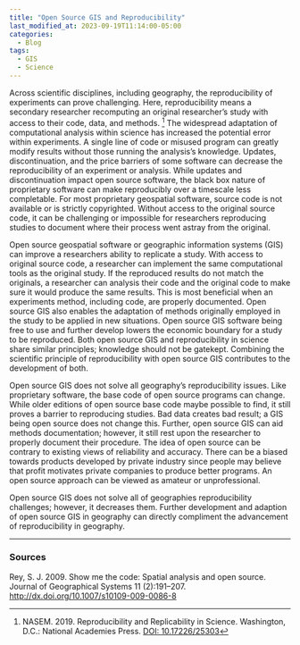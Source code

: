 ```yaml
---
title: "Open Source GIS and Reproducibility"
last_modified_at: 2023-09-19T11:14:00-05:00
categories:
  - Blog
tags:
  - GIS
  - Science
---
```


Across scientific disciplines, including geography, the reproducibility of experiments can prove challenging.
Here, reproducibility means a secondary researcher recomputing an original researcher’s study with access to their code, data, and methods. [^1] 
The widespread adaptation of computational analysis within science has increased the potential error within experiments. 
A single line of code or misused program can greatly modify results without those running the analysis’s knowledge. 
Updates, discontinuation, and the price barriers of some software can decrease the reproducibility of an experiment or analysis. 
While updates and discontinuation impact open source software, the black box nature of proprietary software can make reproducibly over a timescale less completable. 
For most proprietary geospatial software, source code is not available or is strictly copyrighted. 
Without access to the original source code, it can be challenging or impossible for researchers reproducing studies to document where their process went astray from the original. 

Open source geospatial software or geographic information systems (GIS) can improve a researchers ability to replicate a study.
With access to original source code, a researcher can implement the same computational tools as the original study. 
If the reproduced results do not match the originals, a researcher can analysis their code and the original code to make sure it would produce the same results. 
This is most beneficial when an experiments method, including code, are properly documented. 
Open source GIS also enables the adaptation of methods originally employed in the study to be applied in new situations. 
Open source GIS software being free to use and further develop lowers the economic boundary for a study to be reproduced. 
Both open source GIS and reproducibility in science share similar principles; knowledge should not be gatekept. 
Combining the scientific principle of reproducibility with open source GIS contributes to the development of both. 

Open source GIS does not solve all geography’s reproducibility issues.
Like proprietary software, the base code of open source programs can change. 
While older editions of open source base code maybe possible to find, it still proves a barrier to reproducing studies. 
Bad data creates bad result; a GIS being open source does not change this.
Further, open source GIS can aid methods documentation; however, it still rest upon the researcher to properly document their procedure. 
The idea of open source can be contrary to existing views of reliability and accuracy. 
There can be a biased towards products developed by private industry since people may believe that profit motivates private companies to produce better programs. 
An open source approach can be viewed as amateur or unprofessional. 

Open source GIS does not solve all of geographies reproducibility challenges; however, it decreases them. 
Further development and adaption of open source GIS in geography can directly compliment the advancement of reproducibility in geography.

--- 
### Sources

[^1]: NASEM. 2019. Reproducibility and Replicability in Science. Washington, D.C.: National Academies Press. [DOI: 10.17226/25303]( https://doi.org/10.17226/25303)

Rey, S. J. 2009. Show me the code: Spatial analysis and open source. Journal of Geographical Systems 11 (2):191–207. http://dx.doi.org/10.1007/s10109-009-0086-8
